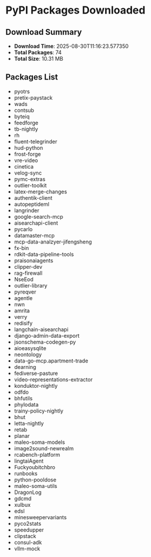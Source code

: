 # PyPI Packages Downloaded

## Download Summary
- **Download Time**: 2025-08-30T11:16:23.577350
- **Total Packages**: 74
- **Total Size**: 10.31 MB

## Packages List
- pyotrs
- pretix-paystack
- wads
- contsub
- byteiq
- feedforge
- tb-nightly
- rh
- fluent-telegrinder
- hud-python
- frost-forge
- vre-video
- cinetica
- velog-sync
- pymc-extras
- outlier-toolkit
- latex-merge-changes
- authentik-client
- autopeptideml
- langrinder
- google-search-mcp
- aisearchapi-client
- pycarlo
- datamaster-mcp
- mcp-data-analzyer-jifengsheng
- fx-bin
- rdkit-data-pipeline-tools
- praisonaiagents
- clipper-dev
- rag-firewall
- NseEod
- outlier-library
- pyreqver
- agentle
- nwn
- amrita
- verry
- redisify
- langchain-aisearchapi
- django-admin-data-export
- jsonschema-codegen-py
- aioeasysqlite
- neontology
- data-go-mcp.apartment-trade
- dearning
- fediverse-pasture
- video-representations-extractor
- konduktor-nightly
- odfdo
- bhfutils
- phylodata
- trainy-policy-nightly
- bhut
- letta-nightly
- retab
- planar
- maleo-soma-models
- image2sound-newrealm
- rcabench-platform
- lingtaiAgent
- Fuckyoubitchbro
- runbooks
- python-pooldose
- maleo-soma-utils
- DragonLog
- gdcmd
- xulbux
- edsl
- minesweepervariants
- pyco2stats
- speedupper
- clipstack
- consul-adk
- vllm-mock
